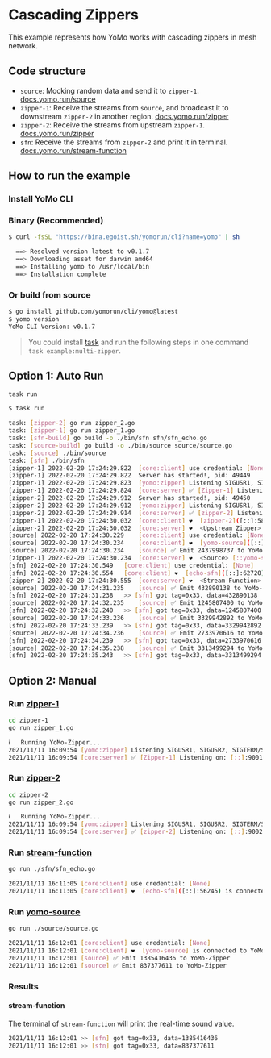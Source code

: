 # Cascading Zippers

This example represents how YoMo works with cascading zippers in mesh network.

## Code structure

- `source`: Mocking random data and send it to `zipper-1`. [docs.yomo.run/source](https://docs.yomo.run/source)
- `zipper-1`: Receive the streams from `source`, and broadcast it to downstream `zipper-2` in another region. [docs.yomo.run/zipper](https://docs.yomo.run/zipper)
- `zipper-2`: Receive the streams from upstream `zipper-1`. [docs.yomo.run/zipper](https://docs.yomo.run/zipper)
- `sfn`: Receive the streams from `zipper-2` and print it in terminal. [docs.yomo.run/stream-function](https://docs.yomo.run/stream-fn)

## How to run the example

### Install YoMo CLI

### Binary (Recommended)

```bash
$ curl -fsSL "https://bina.egoist.sh/yomorun/cli?name=yomo" | sh

  ==> Resolved version latest to v0.1.7
  ==> Downloading asset for darwin amd64
  ==> Installing yomo to /usr/local/bin
  ==> Installation complete
```

### Or build from source

```bash
$ go install github.com/yomorun/cli/yomo@latest
$ yomo version
YoMo CLI Version: v0.1.7
```

> You could install [task](https://taskfile.dev/#/installation) and run the following steps in one command `task example:multi-zipper`.

## Option 1: Auto Run

`task run`

```bash
$ task run

task: [zipper-2] go run zipper_2.go
task: [zipper-1] go run zipper_1.go
task: [sfn-build] go build -o ./bin/sfn sfn/sfn_echo.go
task: [source-build] go build -o ./bin/source source/source.go
task: [source] ./bin/source
task: [sfn] ./bin/sfn
[zipper-1] 2022-02-20 17:24:29.822	[core:client] use credential: [None]
[zipper-1] 2022-02-20 17:24:29.822	Server has started!, pid: 49449
[zipper-1] 2022-02-20 17:24:29.823	[yomo:zipper] Listening SIGUSR1, SIGUSR2, SIGTERM/SIGINT...
[zipper-1] 2022-02-20 17:24:29.824	[core:server] ✅ [Zipper-1] Listening on: [::]:9001, QUIC: [v1 draft-29], AUTH: [None]
[zipper-2] 2022-02-20 17:24:29.912	Server has started!, pid: 49450
[zipper-2] 2022-02-20 17:24:29.912	[yomo:zipper] Listening SIGUSR1, SIGUSR2, SIGTERM/SIGINT...
[zipper-2] 2022-02-20 17:24:29.914	[core:server] ✅ [zipper-2] Listening on: 127.0.0.1:9002, QUIC: [v1 draft-29], AUTH: [None]
[zipper-1] 2022-02-20 17:24:30.032	[core:client] ❤️  [zipper-2]([::]:58661) is connected to YoMo-Zipper localhost:9002
[zipper-2] 2022-02-20 17:24:30.032	[core:server] ❤️  <Upstream Zipper> [::zipper-2](127.0.0.1:58661) is connected!
[source] 2022-02-20 17:24:30.229	[core:client] use credential: [None]
[source] 2022-02-20 17:24:30.234	[core:client] ❤️  [yomo-source]([::]:64006) is connected to YoMo-Zipper localhost:9001
[source] 2022-02-20 17:24:30.234	[source] ✅ Emit 2437998737 to YoMo-Zipper
[zipper-1] 2022-02-20 17:24:30.234	[core:server] ❤️  <Source> [::yomo-source](127.0.0.1:64006) is connected!
[sfn] 2022-02-20 17:24:30.549	[core:client] use credential: [None]
[sfn] 2022-02-20 17:24:30.554	[core:client] ❤️  [echo-sfn]([::]:62720) is connected to YoMo-Zipper localhost:9002
[zipper-2] 2022-02-20 17:24:30.555	[core:server] ❤️  <Stream Function> [::echo-sfn](127.0.0.1:62720) is connected!
[source] 2022-02-20 17:24:31.235	[source] ✅ Emit 432890138 to YoMo-Zipper
[sfn] 2022-02-20 17:24:31.238	>> [sfn] got tag=0x33, data=432890138
[source] 2022-02-20 17:24:32.235	[source] ✅ Emit 1245807400 to YoMo-Zipper
[sfn] 2022-02-20 17:24:32.240	>> [sfn] got tag=0x33, data=1245807400
[source] 2022-02-20 17:24:33.236	[source] ✅ Emit 3329942892 to YoMo-Zipper
[sfn] 2022-02-20 17:24:33.239	>> [sfn] got tag=0x33, data=3329942892
[source] 2022-02-20 17:24:34.236	[source] ✅ Emit 2733970616 to YoMo-Zipper
[sfn] 2022-02-20 17:24:34.239	>> [sfn] got tag=0x33, data=2733970616
[source] 2022-02-20 17:24:35.238	[source] ✅ Emit 3313499294 to YoMo-Zipper
[sfn] 2022-02-20 17:24:35.243	>> [sfn] got tag=0x33, data=3313499294

```

## Option 2: Manual

### Run [zipper-1](https://docs.yomo.run/zipper)

```bash
cd zipper-1
go run zipper_1.go

ℹ️   Running YoMo-Zipper...
2021/11/11 16:09:54 [yomo:zipper] Listening SIGUSR1, SIGUSR2, SIGTERM/SIGINT..
2021/11/11 16:09:54 [core:server] ✅ [Zipper-1] Listening on: [::]:9001, QUIC: [v1 draft-29], AUTH: [None]
```

### Run [zipper-2](https://docs.yomo.run/zipper)

```bash
cd zipper-2
go run zipper_2.go

ℹ️   Running YoMo-Zipper...
2021/11/11 16:09:54 [yomo:zipper] Listening SIGUSR1, SIGUSR2, SIGTERM/SIGINT..
2021/11/11 16:09:54 [core:server] ✅ [zipper-2] Listening on: [::]:9002, QUIC: [v1 draft-29], AUTH: [None]
```

### Run [stream-function](https://docs.yomo.run/stream-fn)

```bash
go run ./sfn/sfn_echo.go

2021/11/11 16:11:05 [core:client] use credential: [None]
2021/11/11 16:11:05 [core:client] ❤️  [echo-sfn]([::]:56245) is connected to YoMo-Zipper localhost:9002
```

### Run [yomo-source](https://docs.yomo.run/source)

```bash
go run ./source/source.go

2021/11/11 16:12:01 [core:client] use credential: [None]
2021/11/11 16:12:01 [core:client] ❤️  [yomo-source] is connected to YoMo-Zipper localhost:9001
2021/11/11 16:12:01 [source] ✅ Emit 1385416436 to YoMo-Zipper
2021/11/11 16:12:01 [source] ✅ Emit 837377611 to YoMo-Zipper
```

### Results

#### stream-function

The terminal of `stream-function` will print the real-time sound value.

```bash
2021/11/11 16:12:01 >> [sfn] got tag=0x33, data=1385416436
2021/11/11 16:12:01 >> [sfn] got tag=0x33, data=837377611
```
